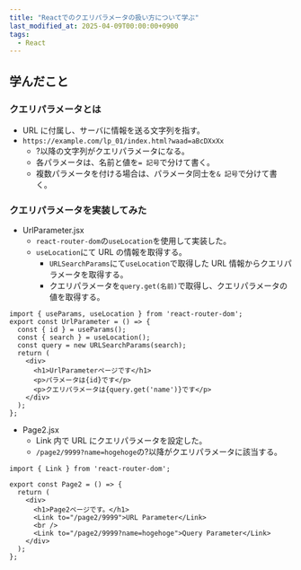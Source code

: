 ```yaml
---
title: "Reactでのクエリパラメータの扱い方について学ぶ"
last_modified_at: 2025-04-09T00:00:00+0900
tags:
  - React
---
```


## 学んだこと

### クエリパラメータとは

- URL に付属し、サーバに情報を送る文字列を指す。
- `https://example.com/lp_01/index.html?waad=aBcDXxXx`
  - ?以降の文字列がクエリパラメータになる。
  - 各パラメータは、名前と値を`= 記号`で分けて書く。
  - 複数パラメータを付ける場合は、パラメータ同士を`& 記号`で分けて書く。

### クエリパラメータを実装してみた

- UrlParameter.jsx
  - `react-router-dom`の`useLocation`を使用して実装した。
  - `useLocation`にて URL の情報を取得する。
    - `URLSearchParams`にて`useLocation`で取得した URL 情報からクエリパラメータを取得する。
    - クエリパラメータを`query.get(名前)`で取得し、クエリパラメータの値を取得する。

```
import { useParams, useLocation } from 'react-router-dom';
export const UrlParameter = () => {
  const { id } = useParams();
  const { search } = useLocation();
  const query = new URLSearchParams(search);
  return (
    <div>
      <h1>UrlParameterページです</h1>
      <p>パラメータは{id}です</p>
      <p>クエリパラメータは{query.get('name')}です</p>
    </div>
  );
};

```

- Page2.jsx
  - Link 内で URL にクエリパラメータを設定した。
  - `/page2/9999?name=hogehoge`の?以降がクエリパラメータに該当する。

```
import { Link } from 'react-router-dom';

export const Page2 = () => {
  return (
    <div>
      <h1>Page2ページです。</h1>
      <Link to="/page2/9999">URL Parameter</Link>
      <br />
      <Link to="/page2/9999?name=hogehoge">Query Parameter</Link>
    </div>
  );
};

```

